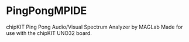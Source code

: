 PingPongMPIDE
=============

chipKIT Ping Pong Audio/Visual Spectrum Analyzer by MAGLab
Made for use with the chipKIT UNO32 board.
